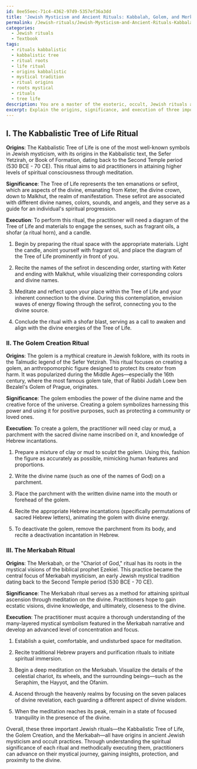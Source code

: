 ```yaml
---
id: 8ee55eec-71c4-4362-97d9-5357ef36a3dd
title: 'Jewish Mysticism and Ancient Rituals: Kabbalah, Golem, and Merkabah'
permalink: /Jewish-rituals/Jewish-Mysticism-and-Ancient-Rituals-Kabbalah-Golem-and-Merkabah/
categories:
  - Jewish rituals
  - Textbook
tags:
  - rituals kabbalistic
  - kabbalistic tree
  - ritual roots
  - life ritual
  - origins kabbalistic
  - mystical tradition
  - ritual origins
  - roots mystical
  - rituals
  - tree life
description: You are a master of the esoteric, occult, Jewish rituals and education, you have written many textbooks on the subject in ways that provide students with rich and deep understanding of the subject. You are being asked to write textbook-like sections on a topic and you do it with full context, explainability, and reliability in accuracy to the true facts of the topic at hand, in a textbook style that a student would easily be able to learn from, in a rich, engaging, and contextual way. Always include relevant context (such as formulas and history), related concepts, and in a way that someone can gain deep insights from.
excerpt: Explain the origins, significance, and execution of three important Jewish rituals commonly found in occult and esoteric practices. Provide an in-depth understanding of the spiritual symbolism within each ritual, as well as the specific techniques and materials necessary to perform these rituals correctly and effectively, focusing on their relevance within the mystical pursuits of a dedicated practitioner.
---
```

## I. The Kabbalistic Tree of Life Ritual

**Origins**:
The Kabbalistic Tree of Life is one of the most well-known symbols in Jewish mysticism, with its origins in the Kabbalistic text, the Sefer Yetzirah, or Book of Formation, dating back to the Second Temple period (530 BCE - 70 CE). This ritual aims to aid practitioners in attaining higher levels of spiritual consciousness through meditation.

**Significance**:
The Tree of Life represents the ten emanations or sefirot, which are aspects of the divine, emanating from Keter, the divine crown, down to Malkhut, the realm of manifestation. These sefirot are associated with different divine names, colors, sounds, and angels, and they serve as a guide for an individual's spiritual progression.

**Execution**:
To perform this ritual, the practitioner will need a diagram of the Tree of Life and materials to engage the senses, such as fragrant oils, a shofar (a ritual horn), and a candle. 

1. Begin by preparing the ritual space with the appropriate materials. Light the candle, anoint yourself with fragrant oil, and place the diagram of the Tree of Life prominently in front of you.

2. Recite the names of the sefirot in descending order, starting with Keter and ending with Malkhut, while visualizing their corresponding colors and divine names.

3. Meditate and reflect upon your place within the Tree of Life and your inherent connection to the divine. During this contemplation, envision waves of energy flowing through the sefirot, connecting you to the divine source.

4. Conclude the ritual with a shofar blast, serving as a call to awaken and align with the divine energies of the Tree of Life.


### II. The Golem Creation Ritual

**Origins**:
The golem is a mythical creature in Jewish folklore, with its roots in the Talmudic legend of the Sefer Yetzirah. This ritual focuses on creating a golem, an anthropomorphic figure designed to protect its creator from harm. It was popularized during the Middle Ages—especially the 16th century, where the most famous golem tale, that of Rabbi Judah Loew ben Bezalel's Golem of Prague, originates.

**Significance**:
The golem embodies the power of the divine name and the creative force of the universe. Creating a golem symbolizes harnessing this power and using it for positive purposes, such as protecting a community or loved ones.

**Execution**:
To create a golem, the practitioner will need clay or mud, a parchment with the sacred divine name inscribed on it, and knowledge of Hebrew incantations.

1. Prepare a mixture of clay or mud to sculpt the golem. Using this, fashion the figure as accurately as possible, mimicking human features and proportions.

2. Write the divine name (such as one of the names of God) on a parchment.

3. Place the parchment with the written divine name into the mouth or forehead of the golem.

4. Recite the appropriate Hebrew incantations (specifically permutations of sacred Hebrew letters), animating the golem with divine energy.

5. To deactivate the golem, remove the parchment from its body, and recite a deactivation incantation in Hebrew.


### III. The Merkabah Ritual

**Origins**:
The Merkabah, or the "Chariot of God," ritual has its roots in the mystical visions of the biblical prophet Ezekiel. This practice became the central focus of Merkabah mysticism, an early Jewish mystical tradition dating back to the Second Temple period (530 BCE - 70 CE).

**Significance**:
The Merkabah ritual serves as a method for attaining spiritual ascension through meditation on the divine. Practitioners hope to gain ecstatic visions, divine knowledge, and ultimately, closeness to the divine.

**Execution**:
The practitioner must acquire a thorough understanding of the many-layered mystical symbolism featured in the Merkabah narrative and develop an advanced level of concentration and focus.

1. Establish a quiet, comfortable, and undisturbed space for meditation.

2. Recite traditional Hebrew prayers and purification rituals to initiate spiritual immersion.

3. Begin a deep meditation on the Merkabah. Visualize the details of the celestial chariot, its wheels, and the surrounding beings—such as the Seraphim, the Hayyot, and the Ofanim.

4. Ascend through the heavenly realms by focusing on the seven palaces of divine revelation, each guarding a different aspect of divine wisdom.

5. When the meditation reaches its peak, remain in a state of focused tranquility in the presence of the divine.

Overall, these three important Jewish rituals—the Kabbalistic Tree of Life, the Golem Creation, and the Merkabah—all have origins in ancient Jewish mysticism and occult practices. Through understanding the spiritual significance of each ritual and methodically executing them, practitioners can advance on their mystical journey, gaining insights, protection, and proximity to the divine.
